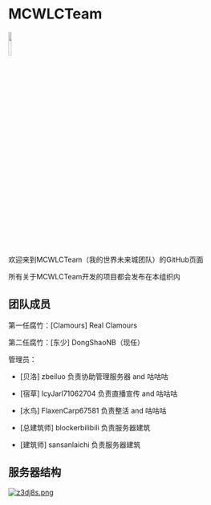 # MCWLCTeam
<img src="https://github.com/MCWLCServer/WLCServer/blob/main/wlc.png?raw=true" width=11% /><br><p>
欢迎来到MCWLCTeam（我的世界未来城团队）的GitHub页面<br><p>
所有关于MCWLCTeam开发的项目都会发布在本组织内<br><p>

## 团队成员
第一任腐竹：[Clamours] Real Clamours<br><p>
第二任腐竹：[东少] DongShaoNB（现任）<br><p>
管理员：<br><p>
  - [贝洛] zbeiluo  负责协助管理服务器 and 咕咕咕<br><p>
  - [宿草] IcyJarl71062704  负责直播宣传 and 咕咕咕<br><p>
  - [水鸟] FlaxenCarp67581 负责整活 and 咕咕咕<br><p>
  - [总建筑师] blockerbilibili 负责服务器建筑<br><p>
  - [建筑师] sansanlaichi 负责服务器建筑<br><p>


## 服务器结构
<a href="https://imgse.com/i/z3dj8s"><img src="https://s1.ax1x.com/2022/11/22/z3dj8s.png" alt="z3dj8s.png" border="0" /></a>

